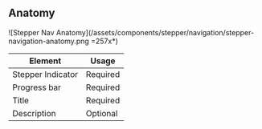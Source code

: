 ## Anatomy

![Stepper Nav Anatomy](/assets/components/stepper/navigation/stepper-navigation-anatomy.png =257x*)

| Element          | Usage                                           |
|------------------|-------------------------------------------------|
| Stepper Indicator| Required                                        |
| Progress bar     | Required                                        |
| Title            | Required                                        |
| Description      | Optional                                        |